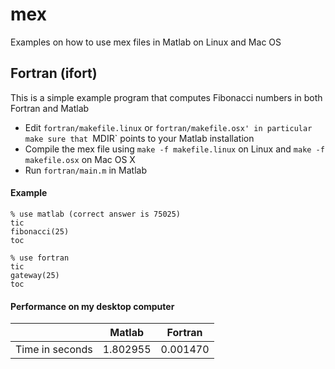 # mex
Examples on how to use mex files in Matlab on Linux and Mac OS

## Fortran (ifort)
This is a simple example program that computes Fibonacci numbers in both Fortran and Matlab 

 * Edit `fortran/makefile.linux` or `fortran/makefile.osx' in particular make sure that `MDIR` points to your Matlab installation
 * Compile the mex file using `make -f makefile.linux` on Linux and `make -f makefile.osx` on Mac OS X
 * Run `fortran/main.m` in Matlab

#### Example 
```{matlab}
% use matlab (correct answer is 75025)
tic
fibonacci(25)
toc

% use fortran
tic
gateway(25)
toc
```

#### Performance on my desktop computer

|  | Matlab | Fortran |
|------|-------|--------|
|Time in seconds|1.802955 | 0.001470

